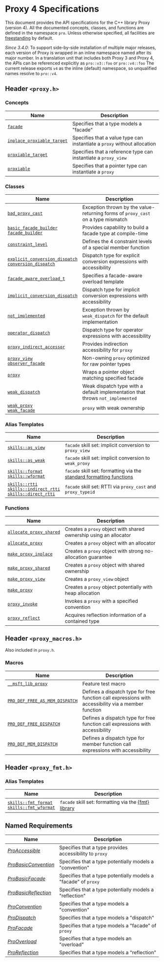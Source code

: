 # Proxy 4 Specifications

This document provides the API specifications for the C++ library Proxy (version 4). All the documented concepts, classes, and functions are defined in the namespace `pro`. Unless otherwise specified, all facilities are [freestanding](https://en.cppreference.com/w/cpp/freestanding) by default.

*Since 3.4.0*: To support side-by-side installation of multiple major releases, each version of Proxy is wrapped in an inline namespace named after its major number. In a translation unit that includes both Proxy 3 and Proxy 4, the APIs can be referenced explicitly as `pro::v3::foo` or `pro::v4::foo` The current release exports `v4` as the inline (default) namespace, so unqualified names resolve to `pro::v4`.

## Header `<proxy.h>`

### Concepts

| Name                                                      | Description                                                  |
| --------------------------------------------------------- | ------------------------------------------------------------ |
| [`facade`](facade.md)                                     | Specifies that a type models a "facade"                      |
| [`inplace_proxiable_target`](inplace_proxiable_target.md) | Specifies that a value type can instantiate a `proxy` without allocation |
| [`proxiable_target`](proxiable_target.md)                 | Specifies that a reference type can instantiate a `proxy_view` |
| [`proxiable`](proxiable.md)                               | Specifies that a pointer type can instantiate a `proxy`      |

### Classes

| Name                                                         | Description                                                  |
| ------------------------------------------------------------ | ------------------------------------------------------------ |
| [`bad_proxy_cast`](bad_proxy_cast.md)                        | Exception thrown by the value-returning forms of `proxy_cast` on a type mismatch |
| [`basic_facade_builder`<br />`facade_builder`](basic_facade_builder/README.md) | Provides capability to build a facade type at compile-time   |
| [`constraint_level`](constraint_level.md)                    | Defines the 4 constraint levels of a special member function |
| [`explicit_conversion_dispatch`<br />`conversion_dispatch`](explicit_conversion_dispatch/README.md) | Dispatch type for explicit conversion expressions with accessibility |
| [`facade_aware_overload_t`](facade_aware_overload_t.md)      | Specifies a facade-aware overload template                   |
| [`implicit_conversion_dispatch`](implicit_conversion_dispatch/README.md) | Dispatch type for implicit conversion expressions with accessibility |
| [`not_implemented` ](not_implemented.md)                     | Exception thrown by `weak_dispatch` for the default implementation |
| [`operator_dispatch`](operator_dispatch/README.md)           | Dispatch type for operator expressions with accessibility    |
| [`proxy_indirect_accessor`](proxy_indirect_accessor.md)      | Provides indirection accessibility for `proxy`               |
| [`proxy_view`<br />`observer_facade`](proxy_view.md)         | Non-owning `proxy` optimized for raw pointer types           |
| [`proxy`](proxy/README.md)                                   | Wraps a pointer object matching specified facade             |
| [`weak_dispatch`](weak_dispatch/README.md)                   | Weak dispatch type with a default implementation that throws `not_implemented` |
| [`weak_proxy`<br />`weak_facade`](weak_proxy.md)             | `proxy` with weak ownership                                  |

### Alias Templates

| Name                                                         | Description                                                  |
| ------------------------------------------------------------ | ------------------------------------------------------------ |
| [`skills::as_view`](skills_as_view.md)                       | `facade` skill set: implicit conversion to `proxy_view`      |
| [`skills::as_weak`](skills_as_weak.md)                       | `facade` skill set: implicit conversion to `weak_proxy`      |
| [`skills::format`<br />`skills::wformat`](skills_format.md)  | `facade` skill set: formatting via the [standard formatting functions](https://en.cppreference.com/w/cpp/utility/format) |
| [`skills::rtti`<br />`skills::indirect_rtti`<br />`skills::direct_rtti` ](skills_rtti/README.md) | `facade` skill set: RTTI via `proxy_cast` and `proxy_typeid` |

### Functions

| Name                                                | Description                                                  |
| --------------------------------------------------- | ------------------------------------------------------------ |
| [`allocate_proxy_shared`](allocate_proxy_shared.md) | Creates a `proxy` object with shared ownership using an allocator |
| [`allocate_proxy`](allocate_proxy.md)               | Creates a `proxy` object with an allocator                   |
| [`make_proxy_inplace`](make_proxy_inplace.md)       | Creates a `proxy` object with strong no-allocation guarantee |
| [`make_proxy_shared`](make_proxy_shared.md)         | Creates a `proxy` object with shared ownership               |
| [`make_proxy_view`](make_proxy_view.md)             | Creates a `proxy_view` object                                |
| [`make_proxy`](make_proxy.md)                       | Creates a `proxy` object potentially with heap allocation    |
| [`proxy_invoke`](proxy_invoke.md)                   | Invokes a `proxy` with a specified convention                |
| [`proxy_reflect`](proxy_reflect.md)                 | Acquires reflection information of a contained type          |

## Header `<proxy_macros.h>`

Also included in `proxy.h`.

### Macros

| Name                                                         | Description                                                  |
| ------------------------------------------------------------ | ------------------------------------------------------------ |
| [`__msft_lib_proxy`](msft_lib_proxy.md)                      | Feature test macro                                           |
| [`PRO_DEF_FREE_AS_MEM_DISPATCH` ](PRO_DEF_FREE_AS_MEM_DISPATCH.md) | Defines a dispatch type for free function call expressions with accessibility via a member function |
| [`PRO_DEF_FREE_DISPATCH`](PRO_DEF_FREE_DISPATCH.md)          | Defines a dispatch type for free function call expressions with accessibility |
| [`PRO_DEF_MEM_DISPATCH`](PRO_DEF_MEM_DISPATCH.md)            | Defines a dispatch type for member function call expressions with accessibility |

## Header `<proxy_fmt.h>`

### Alias Templates

| Name                                                         | Description                                                  |
| ------------------------------------------------------------ | ------------------------------------------------------------ |
| [`skills::fmt_format`<br />`skills::fmt_wformat`](skills_fmt_format.md) | `facade` skill set: formatting via the [{fmt} library](https://github.com/fmtlib/fmt) |

## Named Requirements

| Name                                          | Description                                                  |
| --------------------------------------------- | ------------------------------------------------------------ |
| [*ProAccessible*](ProAccessible.md)           | Specifies that a type provides accessibility to `proxy`      |
| [*ProBasicConvention*](ProBasicConvention.md) | Specifies that a type potentially models a "convention"      |
| [*ProBasicFacade*](ProBasicFacade.md)         | Specifies that a type potentially models a "facade" of `proxy` |
| [*ProBasicReflection*](ProBasicReflection.md) | Specifies that a type potentially models a "reflection"      |
| [*ProConvention*](ProConvention.md)           | Specifies that a type models a "convention"                  |
| [*ProDispatch*](ProDispatch.md)               | Specifies that a type models a "dispatch"                    |
| [*ProFacade*](ProFacade.md)                   | Specifies that a type models a "facade" of `proxy`           |
| [*ProOverload*](ProOverload.md)               | Specifies that a type models an "overload"                   |
| [*ProReflection*](ProReflection.md)           | Specifies that a type models a "reflection"                  |
